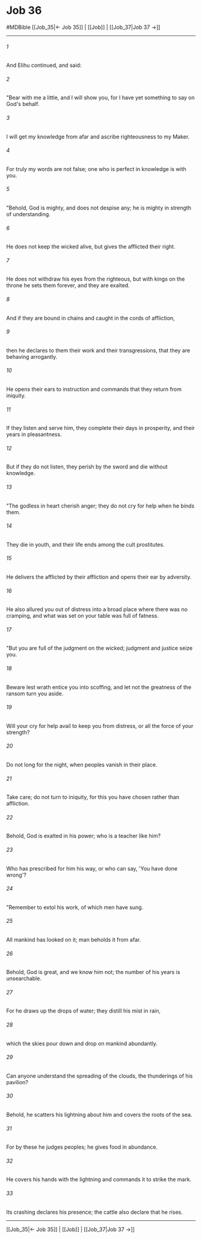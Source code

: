 # Job 36
#MDBible
[[Job_35|← Job 35]] | [[Job]] | [[Job_37|Job 37 →]]

***

###### 1 
And Elihu continued, and said: 

###### 2 
"Bear with me a little, and I will show you, for I have yet something to say on God's behalf. 

###### 3 
I will get my knowledge from afar and ascribe righteousness to my Maker. 

###### 4 
For truly my words are not false; one who is perfect in knowledge is with you. 

###### 5 
"Behold, God is mighty, and does not despise any; he is mighty in strength of understanding. 

###### 6 
He does not keep the wicked alive, but gives the afflicted their right. 

###### 7 
He does not withdraw his eyes from the righteous, but with kings on the throne he sets them forever, and they are exalted. 

###### 8 
And if they are bound in chains and caught in the cords of affliction, 

###### 9 
then he declares to them their work and their transgressions, that they are behaving arrogantly. 

###### 10 
He opens their ears to instruction and commands that they return from iniquity. 

###### 11 
If they listen and serve him, they complete their days in prosperity, and their years in pleasantness. 

###### 12 
But if they do not listen, they perish by the sword and die without knowledge. 

###### 13 
"The godless in heart cherish anger; they do not cry for help when he binds them. 

###### 14 
They die in youth, and their life ends among the cult prostitutes. 

###### 15 
He delivers the afflicted by their affliction and opens their ear by adversity. 

###### 16 
He also allured you out of distress into a broad place where there was no cramping, and what was set on your table was full of fatness. 

###### 17 
"But you are full of the judgment on the wicked; judgment and justice seize you. 

###### 18 
Beware lest wrath entice you into scoffing, and let not the greatness of the ransom turn you aside. 

###### 19 
Will your cry for help avail to keep you from distress, or all the force of your strength? 

###### 20 
Do not long for the night, when peoples vanish in their place. 

###### 21 
Take care; do not turn to iniquity, for this you have chosen rather than affliction. 

###### 22 
Behold, God is exalted in his power; who is a teacher like him? 

###### 23 
Who has prescribed for him his way, or who can say, 'You have done wrong'? 

###### 24 
"Remember to extol his work, of which men have sung. 

###### 25 
All mankind has looked on it; man beholds it from afar. 

###### 26 
Behold, God is great, and we know him not; the number of his years is unsearchable. 

###### 27 
For he draws up the drops of water; they distill his mist in rain, 

###### 28 
which the skies pour down and drop on mankind abundantly. 

###### 29 
Can anyone understand the spreading of the clouds, the thunderings of his pavilion? 

###### 30 
Behold, he scatters his lightning about him and covers the roots of the sea. 

###### 31 
For by these he judges peoples; he gives food in abundance. 

###### 32 
He covers his hands with the lightning and commands it to strike the mark. 

###### 33 
Its crashing declares his presence; the cattle also declare that he rises. 

***

[[Job_35|← Job 35]] | [[Job]] | [[Job_37|Job 37 →]]
